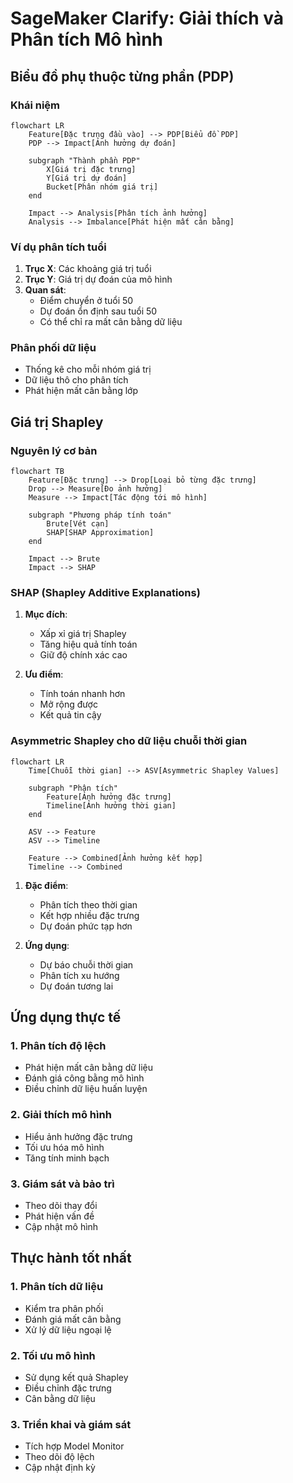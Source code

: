 # SageMaker Clarify: Giải thích và Phân tích Mô hình

## Biểu đồ phụ thuộc từng phần (PDP)

### Khái niệm
```mermaid
flowchart LR
    Feature[Đặc trưng đầu vào] --> PDP[Biểu đồ PDP]
    PDP --> Impact[Ảnh hưởng dự đoán]
    
    subgraph "Thành phần PDP"
        X[Giá trị đặc trưng]
        Y[Giá trị dự đoán]
        Bucket[Phân nhóm giá trị]
    end
    
    Impact --> Analysis[Phân tích ảnh hưởng]
    Analysis --> Imbalance[Phát hiện mất cân bằng]
```

### Ví dụ phân tích tuổi
1. **Trục X**: Các khoảng giá trị tuổi
2. **Trục Y**: Giá trị dự đoán của mô hình
3. **Quan sát**:
   - Điểm chuyển ở tuổi 50
   - Dự đoán ổn định sau tuổi 50
   - Có thể chỉ ra mất cân bằng dữ liệu

### Phân phối dữ liệu
- Thống kê cho mỗi nhóm giá trị
- Dữ liệu thô cho phân tích
- Phát hiện mất cân bằng lớp

## Giá trị Shapley

### Nguyên lý cơ bản
```mermaid
flowchart TB
    Feature[Đặc trưng] --> Drop[Loại bỏ từng đặc trưng]
    Drop --> Measure[Đo ảnh hưởng]
    Measure --> Impact[Tác động tới mô hình]
    
    subgraph "Phương pháp tính toán"
        Brute[Vét cạn]
        SHAP[SHAP Approximation]
    end
    
    Impact --> Brute
    Impact --> SHAP
```

### SHAP (Shapley Additive Explanations)
1. **Mục đích**:
   - Xấp xỉ giá trị Shapley
   - Tăng hiệu quả tính toán
   - Giữ độ chính xác cao

2. **Ưu điểm**:
   - Tính toán nhanh hơn
   - Mở rộng được
   - Kết quả tin cậy

### Asymmetric Shapley cho dữ liệu chuỗi thời gian

```mermaid
flowchart LR
    Time[Chuỗi thời gian] --> ASV[Asymmetric Shapley Values]
    
    subgraph "Phân tích"
        Feature[Ảnh hưởng đặc trưng]
        Timeline[Ảnh hưởng thời gian]
    end
    
    ASV --> Feature
    ASV --> Timeline
    
    Feature --> Combined[Ảnh hưởng kết hợp]
    Timeline --> Combined
```

1. **Đặc điểm**:
   - Phân tích theo thời gian
   - Kết hợp nhiều đặc trưng
   - Dự đoán phức tạp hơn

2. **Ứng dụng**:
   - Dự báo chuỗi thời gian
   - Phân tích xu hướng
   - Dự đoán tương lai

## Ứng dụng thực tế

### 1. Phân tích độ lệch
- Phát hiện mất cân bằng dữ liệu
- Đánh giá công bằng mô hình
- Điều chỉnh dữ liệu huấn luyện

### 2. Giải thích mô hình
- Hiểu ảnh hưởng đặc trưng
- Tối ưu hóa mô hình
- Tăng tính minh bạch

### 3. Giám sát và bảo trì
- Theo dõi thay đổi
- Phát hiện vấn đề
- Cập nhật mô hình

## Thực hành tốt nhất

### 1. Phân tích dữ liệu
- Kiểm tra phân phối
- Đánh giá mất cân bằng
- Xử lý dữ liệu ngoại lệ

### 2. Tối ưu mô hình
- Sử dụng kết quả Shapley
- Điều chỉnh đặc trưng
- Cân bằng dữ liệu

### 3. Triển khai và giám sát
- Tích hợp Model Monitor
- Theo dõi độ lệch
- Cập nhật định kỳ
